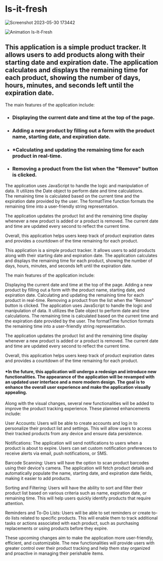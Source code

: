 # Is-it-fresh

![Screenshot 2023-05-30 173442](https://github.com/PawelOwiesek/Is-it-fresh-/assets/121549413/0f45d46e-46a7-43e1-a669-954f8b4be9c8)

![Animation Is-It-Fresh](https://github.com/PawelOwiesek/Is-it-fresh-/assets/121549413/60c8a904-9781-409d-a5f3-82180f0f6866)

## This application is a simple product tracker. It allows users to add products along with their starting date and expiration date. The application calculates and displays the remaining time for each product, showing the number of days, hours, minutes, and seconds left until the expiration date.

The main features of the application include:

- ### Displaying the current date and time at the top of the page.
- ### Adding a new product by filling out a form with the product name, starting date, and expiration date.
- ### *Calculating and updating the remaining time for each product in real-time.
- ### Removing a product from the list when the "Remove" button is clicked.
The application uses JavaScript to handle the logic and manipulation of data. It utilizes the Date object to perform date and time calculations.<br/> The remaining time is calculated based on the current time and the expiration date provided by the user. The formatTime function formats the remaining time into a user-friendly string representation.

The application updates the product list and the remaining time display whenever a new product is added or a product is removed. The current date and time are updated every second to reflect the current time.

Overall, this application helps users keep track of product expiration dates and provides a countdown of the time remaining for each product.


This application is a simple product tracker. It allows users to add products along with their starting date and expiration date. The application calculates and displays the remaining time for each product, showing the number of days, hours, minutes, and seconds left until the expiration date.

The main features of the application include:

Displaying the current date and time at the top of the page.
Adding a new product by filling out a form with the product name, starting date, and expiration date.
Calculating and updating the remaining time for each product in real-time.
Removing a product from the list when the "Remove" button is clicked.
The application uses JavaScript to handle the logic and manipulation of data. It utilizes the Date object to perform date and time calculations. The remaining time is calculated based on the current time and the expiration date provided by the user. The formatTime function formats the remaining time into a user-friendly string representation.

The application updates the product list and the remaining time display whenever a new product is added or a product is removed. The current date and time are updated every second to reflect the current time.

Overall, this application helps users keep track of product expiration dates and provides a countdown of the time remaining for each product.


#### *In the future, this application will undergo a redesign and introduce new functionalities. The appearance of the application will be revamped with an updated user interface and a more modern design. The goal is to enhance the overall user experience and make the application visually appealing.

Along with the visual changes, several new functionalities will be added to improve the product tracking experience. These planned enhancements include:

User Accounts: Users will be able to create accounts and log in to personalize their product list and settings. This will allow users to access their tracked products from any device and ensure data persistence.

Notifications: The application will send notifications to users when a product is about to expire. Users can set custom notification preferences to receive alerts via email, push notifications, or SMS.

Barcode Scanning: Users will have the option to scan product barcodes using their device's camera. The application will fetch product details and automatically populate the name, starting date, and expiration date fields, making it easier to add products.

Sorting and Filtering: Users will have the ability to sort and filter their product list based on various criteria such as name, expiration date, or remaining time. This will help users quickly identify products that require attention.

Reminders and To-Do Lists: Users will be able to set reminders or create to-do lists related to specific products. This will enable them to track additional tasks or actions associated with each product, such as purchasing replacements or using products before they expire.

These upcoming changes aim to make the application more user-friendly, efficient, and customizable. The new functionalities will provide users with greater control over their product tracking and help them stay organized and proactive in managing their perishable items.
